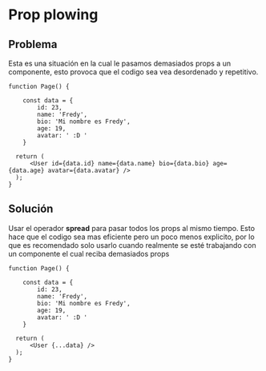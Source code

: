 # Prop plowing

## Problema

Esta es una situación en la cual le pasamos demasiados props a un componente, esto provoca que el codigo sea vea desordenado y repetitivo.

```
function Page() {

    const data = {
        id: 23,
        name: 'Fredy',
        bio: 'Mi nombre es Fredy',
        age: 19,
        avatar: ' :D '
    }

  return (
      <User id={data.id} name={data.name} bio={data.bio} age={data.age} avatar={data.avatar} />
  );
}
```

## Solución

Usar el operador **spread** para pasar todos los props al mismo tiempo. Esto hace que el codigo sea mas eficiente pero un poco menos explicito, por lo que es recomendado solo usarlo cuando realmente se esté trabajando con un componente el cual reciba demasiados props

```
function Page() {

    const data = {
        id: 23,
        name: 'Fredy',
        bio: 'Mi nombre es Fredy',
        age: 19,
        avatar: ' :D '
    }

  return (
      <User {...data} />
  );
}
```
